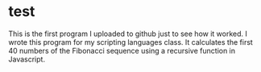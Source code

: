 # test
This is the first program I uploaded to github just to see how it worked. 
I wrote this program for my scripting languages class. It calculates the first 40 numbers of the Fibonacci sequence
using a recursive function in Javascript.
